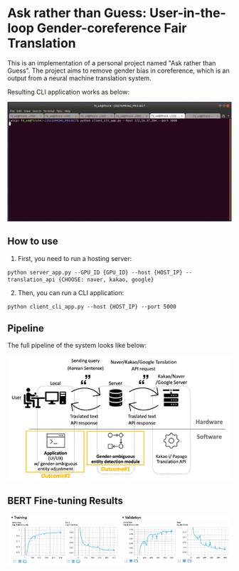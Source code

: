# Ask rather than Guess: User-in-the-loop Gender-coreference Fair Translation

This is an implementation of a personal project named "Ask rather than Guess". The project aims to remove gender bias in coreference, which is an output from a neural machine translation system.

Resulting CLI application works as below:

![Demo](imgs/Demo.gif)


## How to use
1. First, you need to run a hosting server:
```
python server_app.py --GPU_ID {GPU_ID} --host {HOST_IP} --translation_api {CHOOSE: naver, kakao, google}
```
2. Then, you can run a CLI application:
```
python client_cli_app.py --host {HOST_IP} --port 5000
```


## Pipeline
The full pipeline of the system looks like below:

![FullPipeline](imgs/FullPipeline.png)


## BERT Fine-tuning Results
![TrainingResults](imgs/TrainingResults.png)
